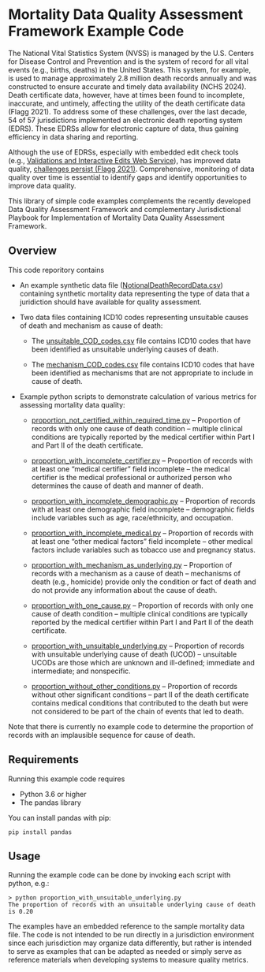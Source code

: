 # Mortality Data Quality Assessment Framework Example Code

The National Vital Statistics System (NVSS) is managed by the U.S. Centers for Disease Control and
Prevention and is the system of record for all vital events (e.g., births, deaths) in the United
States. This system, for example, is used to manage approximately 2.8 million death records annually
and was constructed to ensure accurate and timely data availability (NCHS 2024). Death certificate
data, however, have at times been found to incomplete, inaccurate, and untimely, affecting the
utility of the death certificate data (Flagg 2021). To address some of these challenges, over the
last decade, 54 of 57 jurisdictions implemented an electronic death reporting system (EDRS). These
EDRSs allow for electronic capture of data, thus gaining efficiency in data sharing and reporting.

Although the use of EDRSs, especially with embedded edit check tools (e.g.,
[Validations and Interactive Edits Web Service](https://www.cdc.gov/nchs/data/nvss/modernization/VIEWS-Technical-User-Info-508.pdf)),
has improved data quality,
[challenges persist (Flagg 2021)](https://stacks.cdc.gov/view/cdc/100414).
Comprehensive, monitoring of data quality over time is essential to identify gaps and identify
opportunities to improve data quality.

This library of simple code examples complements the recently
developed Data Quality Assessment Framework and complementary Jurisdictional Playbook for
Implementation of Mortality Data Quality Assessment Framework.

## Overview

This code reporitory contains

* An example synthetic data file ([NotionalDeathRecordData.csv]()) containing synthetic mortality data representing the type of data that a juridiction should have available for quality assessment.

* Two data files containing ICD10 codes representing unsuitable causes of death and mechanism as cause of death:

  * The [unsuitable_COD_codes.csv]() file contains ICD10 codes that have been identified as unsuitable underlying causes of death.

  * The [mechanism_COD_codes.csv]() file contains ICD10 codes that have been identified as mechanisms that are not appropriate to include in cause of death.

* Example python scripts to demonstrate calculation of various metrics for assessing mortality data quality:

  * [proportion_not_certified_within_required_time.py]() – Proportion of records with only one cause of death condition – multiple clinical conditions are typically reported by the medical certifier within Part I and Part II of the death certificate.

  * [proportion_with_incomplete_certifier.py]() – Proportion of records with at least one “medical certifier” field incomplete – the medical certifier is the medical professional or authorized person who determines the cause of death and manner of death.

  * [proportion_with_incomplete_demographic.py]() – Proportion of records with at least one demographic field incomplete – demographic fields include variables such as age, race/ethnicity, and occupation.

  * [proportion_with_incomplete_medical.py]() – Proportion of records with at least one “other medical factors” field incomplete – other medical factors include variables such as tobacco use and pregnancy status.

  * [proportion_with_mechanism_as_underlying.py]() – Proportion of records with a mechanism as a cause of death – mechanisms of death (e.g., homicide) provide only the condition or fact of death and do not provide any information about the cause of death.

  * [proportion_with_one_cause.py]() – Proportion of records with only one cause of death condition – multiple clinical conditions are typically reported by the medical certifier within Part I and Part II of the death certificate.

  * [proportion_with_unsuitable_underlying.py]() – Proportion of records with unsuitable underlying cause of death (UCOD) – unsuitable UCODs are those which are unknown and ill-defined; immediate and intermediate; and nonspecific.

  * [proportion_without_other_conditions.py]() – Proportion of records without other significant conditions – part II of the death certificate contains medical conditions that contributed to the death but were not considered to be part of the chain of events that led to death.

Note that there is currently no example code to determine the proportion of records with an implausible sequence for cause of death.

## Requirements

Running this example code requires

* Python 3.6 or higher
* The pandas library

You can install pandas with pip:

```
pip install pandas
```

## Usage

Running the example code can be done by invoking each script with python, e.g.:

```
> python proportion_with_unsuitable_underlying.py   
The proportion of records with an unsuitable underlying cause of death is 0.20
```

The examples have an embedded reference to the sample mortality data file. The code is not intended to be run directly in a jurisdiction environment since each jurisdiction may organize data differently, but rather is intended to serve as examples that can be adapted as needed or simply serve as reference materials when developing systems to measure quality metrics.
